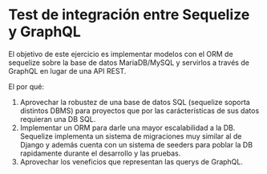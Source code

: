 # Test de integración entre Sequelize y GraphQL

El objetivo de este ejercicio es implementar modelos con el ORM
de sequelize sobre la base de datos MariaDB/MySQL y servirlos a
través de GraphQL en lugar de una API REST.

El por qué:

1. Aprovechar la robustez de una base de datos SQL (sequelize
   soporta distintos DBMS) para proyectos que por las carácterísticas
   de sus datos requieran una DB SQL.
2. Implementar un ORM para darle una mayor escalabilidad a la DB.
   Sequelize implementa un sistema de migraciones muy similar al de
   Django y además cuenta con un sistema de seeders para poblar la DB
   rapidamente durante el desarrollo y las pruebas.
3. Aprovechar los veneficios que representan las querys de GraphQL.
